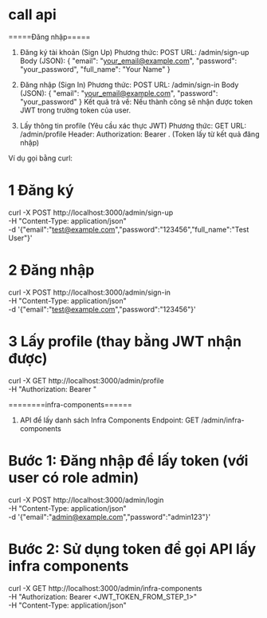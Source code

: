 # call api

=====Đăng nhập=====
1. Đăng ký tài khoản (Sign Up)
Phương thức: POST
URL: /admin/sign-up
Body (JSON):
{
  "email": "your_email@example.com",
  "password": "your_password",
  "full_name": "Your Name"
}

2. Đăng nhập (Sign In)
Phương thức: POST
URL: /admin/sign-in
Body (JSON):
{
  "email": "your_email@example.com",
  "password": "your_password"
}
Kết quả trả về: Nếu thành công sẽ nhận được token JWT trong trường token của user.

3. Lấy thông tin profile (Yêu cầu xác thực JWT)
Phương thức: GET
URL: /admin/profile
Header: Authorization: Bearer <token>. (Token lấy từ kết quả đăng nhập)

Ví dụ gọi bằng curl:
# 1 Đăng ký
curl -X POST http://localhost:3000/admin/sign-up \
  -H "Content-Type: application/json" \
  -d '{"email":"test@example.com","password":"123456","full_name":"Test User"}'

# 2 Đăng nhập
curl -X POST http://localhost:3000/admin/sign-in \
  -H "Content-Type: application/json" \
  -d '{"email":"test@example.com","password":"123456"}'

# 3 Lấy profile (thay <token> bằng JWT nhận được)
curl -X GET http://localhost:3000/admin/profile \
  -H "Authorization: Bearer <token>"

========infra-components======
1. API để lấy danh sách Infra Components
Endpoint: GET /admin/infra-components

# Bước 1: Đăng nhập để lấy token (với user có role admin)
curl -X POST http://localhost:3000/admin/login \
  -H "Content-Type: application/json" \
  -d '{"email":"admin@example.com","password":"admin123"}'

# Bước 2: Sử dụng token để gọi API lấy infra components
curl -X GET http://localhost:3000/admin/infra-components \
  -H "Authorization: Bearer <JWT_TOKEN_FROM_STEP_1>" \
  -H "Content-Type: application/json"